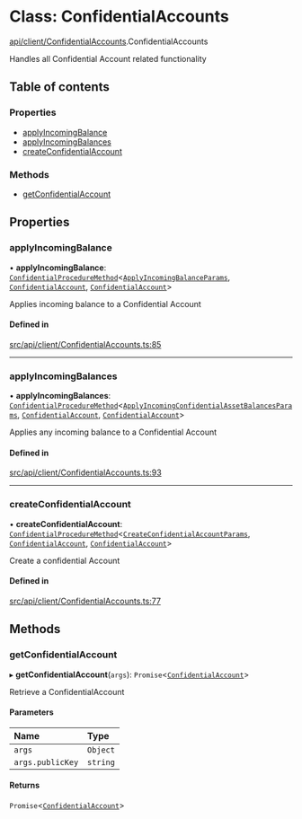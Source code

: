 # Class: ConfidentialAccounts

[api/client/ConfidentialAccounts](../wiki/api.client.ConfidentialAccounts).ConfidentialAccounts

Handles all Confidential Account related functionality

## Table of contents

### Properties

- [applyIncomingBalance](../wiki/api.client.ConfidentialAccounts.ConfidentialAccounts#applyincomingbalance)
- [applyIncomingBalances](../wiki/api.client.ConfidentialAccounts.ConfidentialAccounts#applyincomingbalances)
- [createConfidentialAccount](../wiki/api.client.ConfidentialAccounts.ConfidentialAccounts#createconfidentialaccount)

### Methods

- [getConfidentialAccount](../wiki/api.client.ConfidentialAccounts.ConfidentialAccounts#getconfidentialaccount)

## Properties

### applyIncomingBalance

• **applyIncomingBalance**: [`ConfidentialProcedureMethod`](../wiki/types.ConfidentialProcedureMethod)<[`ApplyIncomingBalanceParams`](../wiki/api.entities.ConfidentialAccount.types.ApplyIncomingBalanceParams), [`ConfidentialAccount`](../wiki/api.entities.ConfidentialAccount.ConfidentialAccount), [`ConfidentialAccount`](../wiki/api.entities.ConfidentialAccount.ConfidentialAccount)\>

Applies incoming balance to a Confidential Account

#### Defined in

[src/api/client/ConfidentialAccounts.ts:85](https://github.com/PolymeshAssociation/polymesh-private-sdk/blob/2c6aa0b4/src/api/client/ConfidentialAccounts.ts#L85)

___

### applyIncomingBalances

• **applyIncomingBalances**: [`ConfidentialProcedureMethod`](../wiki/types.ConfidentialProcedureMethod)<[`ApplyIncomingConfidentialAssetBalancesParams`](../wiki/api.entities.ConfidentialAccount.types.ApplyIncomingConfidentialAssetBalancesParams), [`ConfidentialAccount`](../wiki/api.entities.ConfidentialAccount.ConfidentialAccount), [`ConfidentialAccount`](../wiki/api.entities.ConfidentialAccount.ConfidentialAccount)\>

Applies any incoming balance to a Confidential Account

#### Defined in

[src/api/client/ConfidentialAccounts.ts:93](https://github.com/PolymeshAssociation/polymesh-private-sdk/blob/2c6aa0b4/src/api/client/ConfidentialAccounts.ts#L93)

___

### createConfidentialAccount

• **createConfidentialAccount**: [`ConfidentialProcedureMethod`](../wiki/types.ConfidentialProcedureMethod)<[`CreateConfidentialAccountParams`](../wiki/api.entities.ConfidentialAccount.types.CreateConfidentialAccountParams), [`ConfidentialAccount`](../wiki/api.entities.ConfidentialAccount.ConfidentialAccount), [`ConfidentialAccount`](../wiki/api.entities.ConfidentialAccount.ConfidentialAccount)\>

Create a confidential Account

#### Defined in

[src/api/client/ConfidentialAccounts.ts:77](https://github.com/PolymeshAssociation/polymesh-private-sdk/blob/2c6aa0b4/src/api/client/ConfidentialAccounts.ts#L77)

## Methods

### getConfidentialAccount

▸ **getConfidentialAccount**(`args`): `Promise`<[`ConfidentialAccount`](../wiki/api.entities.ConfidentialAccount.ConfidentialAccount)\>

Retrieve a ConfidentialAccount

#### Parameters

| Name | Type |
| :------ | :------ |
| `args` | `Object` |
| `args.publicKey` | `string` |

#### Returns

`Promise`<[`ConfidentialAccount`](../wiki/api.entities.ConfidentialAccount.ConfidentialAccount)\>
